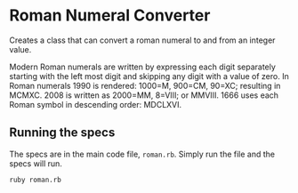 # Roman Numeral Converter

Creates a class that can convert a roman numeral to and from an integer value.

Modern Roman numerals are written by expressing each digit separately starting with the left most digit and skipping any digit with a value of zero. In Roman numerals 1990 is rendered: 1000=M, 900=CM, 90=XC; resulting in MCMXC. 2008 is written as 2000=MM, 8=VIII; or MMVIII. 1666 uses each Roman symbol in descending order: MDCLXVI.

## Running the specs

The specs are in the main code file, `roman.rb`. Simply run the file and the specs will run.

    ruby roman.rb
